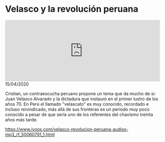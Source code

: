 # Velasco y la revolución peruana
<iframe id='audio_88903085' frameborder='0' allowfullscreen='' scrolling='no' height='200' style='width:100%;' src='https://www.ivoox.com/player_ej_50060791_6_1.html' loading='lazy'></iframe>15/04/2020

Cristian, un contraescucha peruano propone un tema que da mucho de si: Juan Velasco Alvarado y la dictadura que instauró en el primer lustro de los años 70. En Perú el llamado "velascato" es muy conocido, recordado e incluso reivindicado,  más allá de sus fronteras es un periodo muy poco conocido a pesar de que sería uno de los referentes del chavismo treinta años más tarde. 

 

https://www.ivoox.com/velasco-revolucion-peruana-audios-mp3_rf_50060791_1.html
